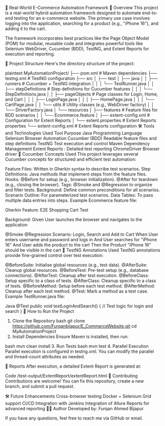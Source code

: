 🛒 Real-World E-Commerce Automation Framework
📌 Overview
This project is a real-world hybrid automation framework designed to automate end-to-end testing for an e-commerce website. The primary use case involves logging into the application, searching for a product (e.g., "iPhone 16"), and adding it to the cart.

The framework incorporates best practices like the Page Object Model (POM) for modular, reusable code and integrates powerful tools like Selenium WebDriver, Cucumber (BDD), TestNG, and Extent Reports for execution and reporting.

🔧 Project Structure
Here's the directory structure of the project:

plaintext
MyAutomationProject/
├── pom.xml                        # Maven dependencies
├── testng.xml                     # TestNG configuration
├── src
│   ├── test
│       ├── java
│       │   ├── runners            # Cucumber + TestNG integration
│       │   │   └── TestRunner.java
│       │   ├── stepDefinitions    # Step definitions for Cucumber features
│       │   │   └── StepDefinitions.java
│       │   ├── pageObjects        # Page classes for Login, Home, and Cart
│       │   │   ├── LoginPage.java
│       │   │   ├── HomePage.java
│       │   │   └── CartPage.java
│       │   └── utils              # Utility classes (e.g., WebDriver factory)
│       │       └── DriverFactory.java
│       └── resources
│           ├── features           # Feature files for BDD scenarios
│           │   └── Ecommerce.feature
│           ├── extent-config.xml  # Configuration for Extent Reports
│           └── extent.properties  # Extent Reports properties
└── extent-config.xml              # Extent Reports configuration
🛠️ Tools and Technologies Used
Tool	Purpose
Java	Programming Language
Selenium	Browser Automation
Cucumber (BDD)	Readable feature files and step definitions
TestNG	Test execution and control
Maven	Dependency Management
Extent Reports	: Detailed test reporting
ChromeDriver	Browser driver
🧪 Cucumber Concepts Used
This project leverages several Cucumber concepts for structured and efficient test automation:

Feature Files: Written in Gherkin syntax to describe test scenarios.
Step Definitions: Java methods that implement steps from the feature files.
Hooks:
@Before for setup (e.g., browser initialization).
@After for teardown (e.g., closing the browser).
Tags:
@Smoke and @Regression to organize and filter tests.
Background: Define common preconditions for all scenarios.
Scenario Outline: For parameterized test scenarios.
Data Tables: To pass multiple data entries into steps.
Example Ecommerce.feature file:

Gherkin
Feature: E2E Shopping Cart Test

  Background:
    Given User launches the browser and navigates to the application

  @Smoke @Regression
  Scenario: Login, Search and Add to Cart
    When User enters username and password and logs in
    And User searches for "iPhone 16"
    And User adds the product to the cart
    Then the Product "iPhone 16" should be visible in the cart
🧪 TestNG Annotations Used
TestNG annotations provide fine-grained control over test execution:

@BeforeSuite: Initialise global resources (e.g., test data).
@AfterSuite: Cleanup global resources.
@BeforeTest: Pre-test setup (e.g., database connections).
@AfterTest: Cleanup after test execution.
@BeforeClass: Setup specific to a class of tests.
@AfterClass: Cleanup specific to a class of tests.
@BeforeMethod: Setup before each test method.
@AfterMethod: Cleanup after each test method.
@Test: Mark a method as a test case.
Example TestRunner.java file:

Java
@Test
public void testLoginAndSearch() {
    // Test logic for login and search
}
🚀 How to Run the Project
1. Clone the Repository
bash
git clone https://github.com/Furqanbijapur/E_CommerceWebsite.git
cd MyAutomationProject
2. Install Dependencies
Ensure Maven is installed, then run:

bash
mvn clean install
3. Run Tests
bash
mvn test
4. Parallel Execution
Parallel execution is configured in testng.xml. You can modify the parallel and thread-count attributes as needed.

📄 Reports
After execution, a detailed Extent Report is generated at:

Code
/test-output/ExtentReport/extentReport.html
👥 Contributing
Contributions are welcome! You can fix this repository, create a new branch, and submit a pull request.

🛠️ Future Enhancements
Cross-browser testing
Docker + Selenium Grid support
CI/CD Integration with Jenkins
Integration of Allure Reports for advanced reporting
👨‍💻 Author
Developed by: Furqan Ahmed Bijapur

If you have any questions, feel free to reach me via GitHub or email.

